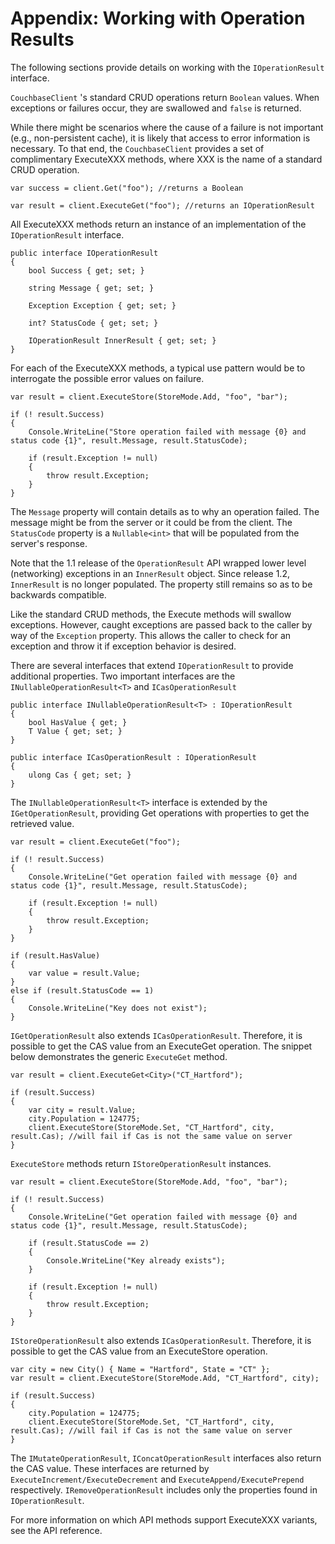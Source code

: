 # Appendix: Working with Operation Results

The following sections provide details on working with the `IOperationResult`
interface.

`CouchbaseClient` 's standard CRUD operations return `Boolean` values. When
exceptions or failures occur, they are swallowed and `false` is returned.

While there might be scenarios where the cause of a failure is not important
(e.g., non-persistent cache), it is likely that access to error information is
necessary. To that end, the `CouchbaseClient` provides a set of complimentary
ExecuteXXX methods, where XXX is the name of a standard CRUD operation.


```
var success = client.Get("foo"); //returns a Boolean

var result = client.ExecuteGet("foo"); //returns an IOperationResult
```

All ExecuteXXX methods return an instance of an implementation of the
`IOperationResult` interface.


```
public interface IOperationResult
{
    bool Success { get; set; }

    string Message { get; set; }

    Exception Exception { get; set; }

    int? StatusCode { get; set; }

    IOperationResult InnerResult { get; set; }
}
```

For each of the ExecuteXXX methods, a typical use pattern would be to
interrogate the possible error values on failure.


```
var result = client.ExecuteStore(StoreMode.Add, "foo", "bar");

if (! result.Success)
{
    Console.WriteLine("Store operation failed with message {0} and status code {1}", result.Message, result.StatusCode);

    if (result.Exception != null)
    {
        throw result.Exception;
    }
}
```

The `Message` property will contain details as to why an operation failed. The
message might be from the server or it could be from the client. The
`StatusCode` property is a `Nullable<int>` that will be populated from the
server's response.

Note that the 1.1 release of the `OperationResult` API wrapped lower level
(networking) exceptions in an `InnerResult` object. Since release 1.2,
`InnerResult` is no longer populated. The property still remains so as to be
backwards compatible.

Like the standard CRUD methods, the Execute methods will swallow exceptions.
However, caught exceptions are passed back to the caller by way of the
`Exception` property. This allows the caller to check for an exception and throw
it if exception behavior is desired.

There are several interfaces that extend `IOperationResult` to provide
additional properties. Two important interfaces are the
`INullableOperationResult<T>` and `ICasOperationResult`


```
public interface INullableOperationResult<T> : IOperationResult
{
    bool HasValue { get; }
    T Value { get; set; }
}

public interface ICasOperationResult : IOperationResult
{
    ulong Cas { get; set; }
}
```

The `INullableOperationResult<T>` interface is extended by the
`IGetOperationResult`, providing Get operations with properties to get the
retrieved value.


```
var result = client.ExecuteGet("foo");

if (! result.Success)
{
    Console.WriteLine("Get operation failed with message {0} and status code {1}", result.Message, result.StatusCode);

    if (result.Exception != null)
    {
        throw result.Exception;
    }
}

if (result.HasValue)
{
    var value = result.Value;
}
else if (result.StatusCode == 1)
{
    Console.WriteLine("Key does not exist");
}
```

`IGetOperationResult` also extends `ICasOperationResult`. Therefore, it is
possible to get the CAS value from an ExecuteGet operation. The snippet below
demonstrates the generic `ExecuteGet` method.


```
var result = client.ExecuteGet<City>("CT_Hartford");

if (result.Success)
{
    var city = result.Value;
    city.Population = 124775;
    client.ExecuteStore(StoreMode.Set, "CT_Hartford", city, result.Cas); //will fail if Cas is not the same value on server
}
```

`ExecuteStore` methods return `IStoreOperationResult` instances.


```
var result = client.ExecuteStore(StoreMode.Add, "foo", "bar");

if (! result.Success)
{
    Console.WriteLine("Get operation failed with message {0} and status code {1}", result.Message, result.StatusCode);

    if (result.StatusCode == 2)
    {
        Console.WriteLine("Key already exists");
    }

    if (result.Exception != null)
    {
        throw result.Exception;
    }
}
```

`IStoreOperationResult` also extends `ICasOperationResult`. Therefore, it is
possible to get the CAS value from an ExecuteStore operation.


```
var city = new City() { Name = "Hartford", State = "CT" };
var result = client.ExecuteStore(StoreMode.Add, "CT_Hartford", city);

if (result.Success)
{
    city.Population = 124775;
    client.ExecuteStore(StoreMode.Set, "CT_Hartford", city, result.Cas); //will fail if Cas is not the same value on server
}
```

The `IMutateOperationResult`, `IConcatOperationResult` interfaces also return
the CAS value. These interfaces are returned by
`ExecuteIncrement/ExecuteDecrement` and `ExecuteAppend/ExecutePrepend`
respectively. `IRemoveOperationResult` includes only the properties found in
`IOperationResult`.

For more information on which API methods support ExecuteXXX variants, see the
API reference.

<a id="couchbase-sdk-net-json"></a>
